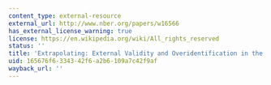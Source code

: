```yaml
---
content_type: external-resource
external_url: http://www.nber.org/papers/w16566
has_external_license_warning: true
license: https://en.wikipedia.org/wiki/All_rights_reserved
status: ''
title: 'Extrapolating: External Validity and Overidentification in the LATE Framework'
uid: 165676f6-3343-42f6-a2b6-109a7c42f9af
wayback_url: ''
---
```

